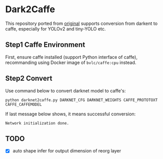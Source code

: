 # Dark2Caffe

This repository ported from [original](https://github.com/marvis/pytorch-caffe-darknet-convert) supports conversion from darkent to caffe, especially for YOLOv2 and tiny-YOLO etc. 

## Step1 Caffe Environment

First, ensure caffe installed (support Python interface of caffe), recommanding using Docker image of `bvlc/caffe:cpu` instead.

## Step2 Convert

Use command below to convert darknet model to caffe's:

```shell
python darknet2caffe.py DARKNET_CFG DARKNET_WEIGHTS CAFFE_PROTOTOXT CAFFE_CAFFEMODEL
```

If last message below shows, it means successful conversion:

```shell
Network initialization done.
```

## TODO

- [x] auto shape infer for output dimension of reorg layer
